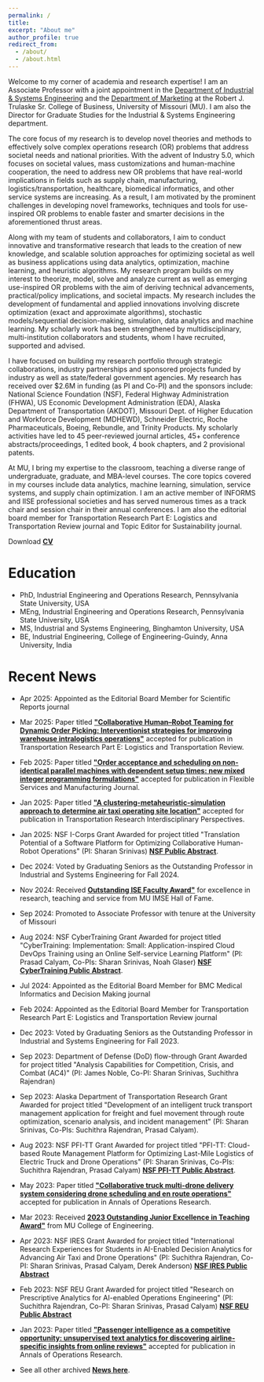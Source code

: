```yaml
---
permalink: /
title: 
excerpt: "About me"
author_profile: true
redirect_from: 
  - /about/
  - /about.html
---
```


Welcome to my corner of academia and research expertise! I am an Associate Professor with a joint appointment in the [Department of Industrial &  Systems Engineering](https://engineering.missouri.edu/departments/ise/) and the [Department of Marketing](https://business.missouri.edu/departments-faculty/marketing-department) at the Robert J. Trulaske Sr. College of Business, University of Missouri (MU). I am also the Director for Graduate Studies for the Industrial & Systems Engineering department. 

The core focus of my research is to develop novel theories and methods to effectively solve complex operations research (OR) problems that address societal needs and national priorities. With the advent of Industry 5.0, which focuses on societal values, mass customizations and human-machine cooperation, the need to address new OR problems that have real-world implications in fields such as supply chain, manufacturing, logistics/transportation, healthcare, biomedical informatics, and other service systems are increasing. As a result, I am motivated by the prominent challenges in developing novel frameworks, techniques and tools for use-inspired OR problems to enable faster and smarter decisions in the aforementioned thrust areas. 

Along with my team of students and collaborators, I aim to conduct innovative and transformative research that leads to the creation of new knowledge, and scalable solution approaches for optimizing societal as well as business applications using data analytics, optimization, machine learning, and heuristic algorithms. My research program builds on my interest to theorize, model, solve and analyze current as well as emerging use-inspired OR problems with the aim of deriving technical advancements, practical/policy implications, and societal impacts. My research includes the development of fundamental and applied innovations involving discrete optimization (exact and approximate algorithms), stochastic models/sequential decision-making, simulation, data analytics and machine learning. My scholarly work has been strengthened by multidisciplinary, multi-institution collaborators and students, whom I have recruited, supported and advised. 

I have focused on building my research portfolio through strategic collaborations, industry partnerships and sponsored projects funded by industry as well as state/federal government agencies.  My research has received over $2.6M in funding (as PI and Co-PI) and the sponsors include: National Science Foundation (NSF), Federal Highway Administration (FHWA), US Economic Development Administration (EDA), Alaska Department of Transportation (AKDOT), Missouri Dept. of Higher Education and Workforce Development (MDHEWD), Schneider Electric, Roche Pharmaceuticals, Boeing, Rebundle, and Trinity Products. My scholarly activities have led to 45 peer-reviewed journal articles, 45+ conference abstracts/proceedings, 1 edited book, 4 book chapters, and 2 provisional patents.

At MU, I bring my expertise to the classroom, teaching a diverse range of undergraduate, graduate, and MBA-level courses. The core topics covered in my courses include data analytics, machine learning, simulation, service systems, and supply chain optimization. I am an active member of INFORMS and IISE professional societies and has served numerous times as a track chair and session chair in their annual conferences.  I am also the editorial board member for Transportation Research Part E: Logistics and Transportation Review journal and Topic Editor for Sustainability journal. 


Download [**CV**](https://mailmissouri-my.sharepoint.com/:b:/g/personal/srinivassh_umsystem_edu/ER44UweXpC9ErqixB5LOve0BrUG_0TM8ro4LRUWKky34UA?e=0lX0fs) 

Education
======
* PhD, Industrial Engineering and Operations Research, Pennsylvania State University, USA
* MEng, Industrial Engineering and Operations Research, Pennsylvania State University, USA
* MS, Industrial and Systems Engineering, Binghamton University, USA
* BE, Industrial Engineering, College of Engineering-Guindy, Anna University, India


Recent News
======
* Apr 2025: Appointed as the Editorial Board Member for Scientific Reports journal
* Mar 2025: Paper titled [**"Collaborative Human–Robot Teaming for Dynamic Order Picking: Interventionist strategies for improving warehouse intralogistics operations"**](https://www.sciencedirect.com/science/article/abs/pii/S1366554525001231) accepted for publication in Transportation Research Part E: Logistics and Transportation Review.
* Feb 2025: Paper titled [**"Order acceptance and scheduling on non-identical parallel machines with dependent setup times: new mixed integer programming formulations"**](https://link.springer.com/article/10.1007/s10696-025-09602-z) accepted for publication in Flexible Services and Manufacturing Journal.
* Jan 2025: Paper titled [**"A clustering-metaheuristic-simulation approach to determine air taxi operating site location"**](https://www.sciencedirect.com/science/article/pii/S2590198225000090) accepted for publication in Transportation Research Interdisciplinary Perspectives.
* Jan 2025: NSF I-Corps Grant Awarded for project titled "Translation Potential of a Software Platform for Optimizing Collaborative Human-Robot Operations" (PI: Sharan Srinivas) [**NSF Public Abstract**](https://www.nsf.gov/awardsearch/showAward?AWD_ID=2447357).
* Dec 2024: Voted by Graduating Seniors as the Outstanding Professor in Industrial and Systems Engineering for Fall 2024.
* Nov 2024: Received  [**Outstanding ISE Faculty Award"**](https://engineering.missouri.edu/2024/eight-inducted-into-industrial-and-systems-engineering-hall-of-fame/) for excellence in research, teaching and service from MU IMSE Hall of Fame.
* Sep 2024: Promoted to Associate Professor with tenure at the University of Missouri 
* Aug 2024: NSF CyberTraining Grant Awarded for project titled "CyberTraining: Implementation: Small: Application-inspired Cloud DevOps Training using an Online Self-service Learning Platform" (PI: Prasad Calyam, Co-PIs: Sharan Srinivas, Noah Glaser) [**NSF CyberTraining Public Abstract**](https://www.nsf.gov/awardsearch/showAward?AWD_ID=2417826).
* Jul 2024: Appointed as the Editorial Board Member for BMC Medical Informatics and Decision Making journal
* Feb 2024: Appointed as the Editorial Board Member for Transportation Research Part E: Logistics and Transportation Review journal
* Dec 2023: Voted by Graduating Seniors as the Outstanding Professor in Industrial and Systems Engineering for Fall 2023.
* Sep 2023: Department of Defense (DoD) flow-through Grant Awarded for project titled "Analysis Capabilities for Competition, Crisis, and Combat (AC4)" (PI: James Noble, Co-PI: Sharan Srinivas, Suchithra Rajendran)
* Sep 2023: Alaska Department of Transportation Research Grant Awarded for project titled "Development of an intelligent truck transport management application for freight and fuel movement through route optimization, scenario analysis, and incident management" (PI: Sharan Srinivas, Co-PIs: Suchithra Rajendran, Prasad Calyam).
* Aug 2023:  NSF PFI-TT Grant Awarded for project titled "PFI-TT: Cloud-based Route Management Platform for Optimizing Last-Mile Logistics of Electric Truck and Drone Operations" (PI: Sharan Srinivas, Co-PIs: Suchithra Rajendran, Prasad Calyam) [**NSF PFI-TT Public Abstract**](https://www.nsf.gov/awardsearch/showAward?AWD_ID=2313887).
* May 2023: Paper titled [**"Collaborative truck multi-drone delivery system considering drone scheduling and en route operations"**](https://link.springer.com/article/10.1007/s10479-023-05418-y) accepted for publication in Annals of Operations Research.
* Mar 2023: Received  [**2023 Outstanding Junior Excellence in Teaching Award"**](https://engineering.missouri.edu/2023/faculty-staff-students-recognized-for-outstanding-contributions-performance/) from MU College of Engineering.
* Apr 2023: NSF IRES Grant Awarded for project titled "International Research Experiences for Students in AI-Enabled Decision Analytics for Advancing Air Taxi and Drone Operations" (PI: Suchithra Rajendran, Co-PI: Sharan Srinivas, Prasad Calyam, Derek Anderson) [**NSF IRES Public Abstract**](https://www.nsf.gov/awardsearch/showAward?AWD_ID=2245469&HistoricalAwards=false)
* Feb 2023:  NSF REU Grant Awarded for project titled "Research on Prescriptive Analytics for AI-enabled Operations Engineering" (PI: Suchithra Rajendran, Co-PI: Sharan Srinivas, Prasad Calyam) [**NSF REU Public Abstract**](https://www.nsf.gov/awardsearch/showAward?AWD_ID=2243589&HistoricalAwards=false)
* Jan 2023: Paper titled [**"Passenger intelligence as a competitive opportunity: unsupervised text analytics for discovering airline-specific insights from online reviews"**](https://link.springer.com/article/10.1007/s10479-022-05162-9) accepted for publication in Annals of Operations Research.


* See all  other archived [**News here**](https://srinivas-sharan.github.io/publications/).